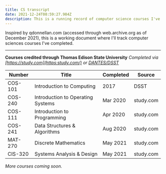 ```yaml
---
title: CS transcript
date: 2021-12-24T08:59:27.984Z
description: This is a running record of computer science courses I've completed.
---
```

Inspired by qdonnellan.com (accessed through web.archive.org as of December 2021), this is a working document where I'll track computer sciences courses I've completed.

- - -

**Courses credited through Thomas Edison State University**
*Completed via [https://study.com](https:study.com/) or [DANTES/DSST](https://www.dantes.doded.mil/EducationPrograms/get-credit/creditexam.html)*

| Number  | Title                             | Completed | Source    |
| ------- | --------------------------------- | --------- | --------- |
| COS-101 | Introduction to Computing         | 2017      | DSST      |
| COS-240 | Introduction to Operating Systems | Mar 2020  | study.com |
| COS-111 | Introduction to Programming       | Apr 2020  | study.com |
| COS-241 | Data Structures & Algorithms      | Aug 2020  | study.com |
| MAT-270 | Discrete Mathematics              | May 2021  | study.com |
| CIS-320 | Systems Analysis & Design         | May 2021  | study.com |



*More courses coming soon.*